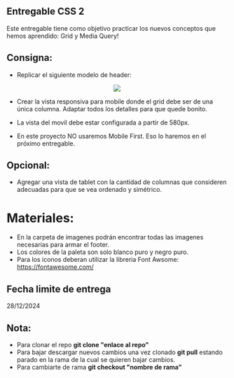 ## Entregable CSS 2

Este entregable tiene como objetivo practicar los nuevos conceptos que hemos aprendido: Grid y Media Query!

## Consigna:

- Replicar el siguiente modelo de header: 
<p align="center">
  <img src="../css_entregable_2/src/assets/images/modelo_footer.png" />
</p>


- Crear la vista responsiva para mobile donde el grid debe ser de una única columna.
Adaptar todos los detalles para que quede bonito. 

- La vista del movil debe estar configurada a partir de 580px.

- En este proyecto NO usaremos Mobile First. Eso lo haremos en el próximo entregable.

## Opcional:
- Agregar una vista de tablet con la cantidad de columnas que consideren adecuadas
para que se vea ordenado y simétrico.

# Materiales:
- En la carpeta de imagenes podrán encontrar todas las imagenes necesarias para armar
el footer.
- Los colores de la paleta son solo blanco puro y negro puro.
- Para los iconos deberan utilizar la libreria Font Awsome: https://fontawesome.com/

## Fecha limite de entrega
28/12/2024

## Nota:
- Para clonar el repo **git clone "enlace al repo"**
- Para bajar descargar nuevos cambios una vez clonado **git pull** estando parado en la rama de la cual se quieren bajar cambios.
- Para cambiarte de rama **git checkout "nombre de rama"**